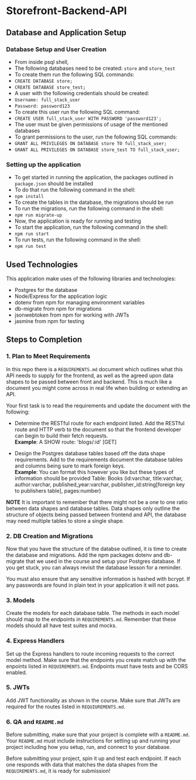 # Storefront-Backend-API

## Database and Application Setup

### Database Setup and User Creation
- From inside psql shell,
- The following databases need to be created: `store` and `store_test`
- To create them run the following SQL commands:
- `CREATE DATABASE store;`
- `CREATE DATABASE store_test;`
- A user with the following credentials should be created:
- `Username: full_stack_user`
- `Password: password123`
- To create this user run the following SQL command:
- `CREATE USER full_stack_user WITH PASSWORD 'password123';`
- The user must be given permissions of usage of the mentioned databases
- To grant permissions to the user, run the following SQL commands:
- `GRANT ALL PRIVILEGES ON DATABASE store TO full_stack_user;`
- `GRANT ALL PRIVILEGES ON DATABASE store_test TO full_stack_user;`

### Setting up the application
- To get started in running the application, the packages outlined in `package.json` should be installed
- To do that run the following command in the shell:
- `npm install`
- To create the tables in the database, the migrations should be run
- To run the migrations, run the following command in the shell:
- `npm run migrate-up`
- Now, the application is ready for running and testing
- To start the application, run the following command in the shell:
- `npm run start`
- To run tests, run the following command in the shell:
- `npm run test`

## Used Technologies
This application make uses of the following libraries and technologies:
- Postgres for the database
- Node/Express for the application logic
- dotenv from npm for managing environment variables
- db-migrate from npm for migrations
- jsonwebtoken from npm for working with JWTs
- jasmine from npm for testing

## Steps to Completion

### 1. Plan to Meet Requirements

In this repo there is a `REQUIREMENTS.md` document which outlines what this API needs to supply for the frontend, as well as the agreed upon data shapes to be passed between front and backend. This is much like a document you might come across in real life when building or extending an API. 

Your first task is to read the requirements and update the document with the following:
- Determine the RESTful route for each endpoint listed. Add the RESTful route and HTTP verb to the document so that the frontend developer can begin to build their fetch requests.    
**Example**: A SHOW route: 'blogs/:id' [GET] 

- Design the Postgres database tables based off the data shape requirements. Add to the requirements document the database tables and columns being sure to mark foreign keys.   
**Example**: You can format this however you like but these types of information should be provided
Table: Books (id:varchar, title:varchar, author:varchar, published_year:varchar, publisher_id:string[foreign key to publishers table], pages:number)

**NOTE** It is important to remember that there might not be a one to one ratio between data shapes and database tables. Data shapes only outline the structure of objects being passed between frontend and API, the database may need multiple tables to store a single shape. 

### 2.  DB Creation and Migrations

Now that you have the structure of the databse outlined, it is time to create the database and migrations. Add the npm packages dotenv and db-migrate that we used in the course and setup your Postgres database. If you get stuck, you can always revisit the database lesson for a reminder. 

You must also ensure that any sensitive information is hashed with bcrypt. If any passwords are found in plain text in your application it will not pass.

### 3. Models

Create the models for each database table. The methods in each model should map to the endpoints in `REQUIREMENTS.md`. Remember that these models should all have test suites and mocks.

### 4. Express Handlers

Set up the Express handlers to route incoming requests to the correct model method. Make sure that the endpoints you create match up with the enpoints listed in `REQUIREMENTS.md`. Endpoints must have tests and be CORS enabled. 

### 5. JWTs

Add JWT functionality as shown in the course. Make sure that JWTs are required for the routes listed in `REQUIUREMENTS.md`.

### 6. QA and `README.md`

Before submitting, make sure that your project is complete with a `README.md`. Your `README.md` must include instructions for setting up and running your project including how you setup, run, and connect to your database. 

Before submitting your project, spin it up and test each endpoint. If each one responds with data that matches the data shapes from the `REQUIREMENTS.md`, it is ready for submission!